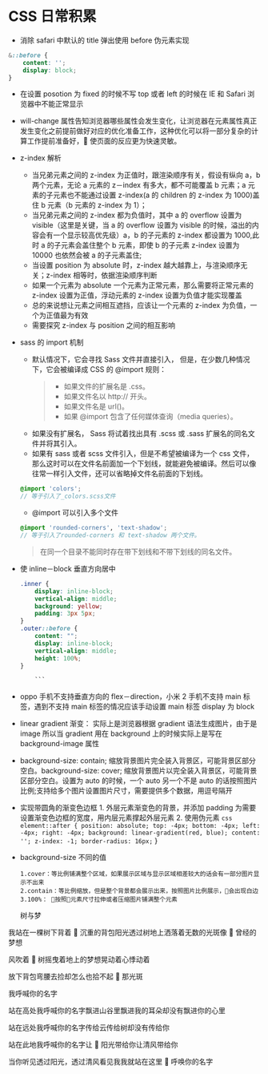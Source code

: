 # CSS 日常积累

-   消除 safari 中默认的 title 弹出使用 before 伪元素实现

```css
&::before {
    content: '';
    display: block;
}
```

-   在设置 posotion 为 fixed 的时候不写 top 或者 left 的时候在 IE 和 Safari 浏览器中不能正常显示
-   will-change 属性告知浏览器哪些属性会发生变化，让浏览器在元素属性真正发生变化之前提前做好对应的优化准备工作，这种优化可以将一部分复杂的计算工作提前准备好， 使页面的反应更为快速灵敏。
-   z-index 解析

    -   当兄弟元素之间的 z-index 为正值时，跟渲染顺序有关，假设有纵向 a，b 两个元素，无论 a 元素的 z－index 有多大，都不可能覆盖 b 元素；a 元素的子元素也不能通过设置 z-index(a 的 children 的 z-index 为 1000)盖住 b 元素（b 元素的 z-index 为 1）；
    -   当兄弟元素之间的 z-index 都为负值时，其中 a 的 overflow 设置为 visible（这里是关键，当 a 的 overflow 设置为 visible 的时候，溢出的内容会有一个显示较高优先级）a，b 的子元素的 z-index 都设置为 1000,此时 a 的子元素会盖住整个 b 元素，即使 b 的子元素 z-index 设置为 10000 也依然会被 a 的子元素盖住;
    -   当设置 position 为 absolute 时，z-index 越大越靠上，与渲染顺序无关；z-index 相等时，依据渲染顺序判断
    -   如果一个元素为 absolute 一个元素为正常元素，那么需要将正常元素的 z-index 设置为正值，浮动元素的 z-index 设置为负值才能实现覆盖
    -   总的来说想让元素之间相互遮挡，应该让一个元素的 z-index 为负值，一个为正值最为有效
    -   需要探究 z-index 与 position 之间的相互影响

-   sass 的 import 机制

    -   默认情况下，它会寻找 Sass 文件并直接引入， 但是，在少数几种情况下，它会被编译成 CSS 的 @import 规则：
        > -   如果文件的扩展名是 .css。
        > -   如果文件名以 http:// 开头。
        > -   如果文件名是 url()。
        > -   如果 @import 包含了任何媒体查询（media queries）。
    -   如果没有扩展名， Sass 将试着找出具有 .scss 或 .sass 扩展名的同名文件并将其引入。
    -   如果有 sass 或者 scss 文件引入，但是不希望被编译为一个 css 文件，那么这时可以在文件名前面加一个下划线，就能避免被编译。然后可以像往常一样引入文件，还可以省略掉文件名前面的下划线。


    ```scss
    @import 'colors';
    // 等于引入了_colors.scss文件
    ```

    *   @import 可以引入多个文件


    ```scss
    @import 'rounded-corners', 'text-shadow';
    // 等于引入了rounded-corners 和 text-shadow 两个文件。
    ```

    > 在同一个目录不能同时存在带下划线和不带下划线的同名文件。

-   使 inline－block 垂直方向居中

    ````css
    .inner {
        display: inline-block;
        vertical-align: middle;
        background: yellow;
        padding: 3px 5px;
    }
    .outer::before {
        content: "";
        display: inline-block;
        vertical-align: middle;
        height: 100%;
    }

        ```
    ````

-   oppo 手机不支持垂直方向的 flex－direction，小米 2 手机不支持 main 标签，遇到不支持 main 标签的情况应该手动设置 main 标签 display 为 block
-   linear gradient 渐变： 实际上是浏览器根据 gradient 语法生成图片，由于是 image 所以当 gradient 用在 background 上的时候实际上是写在 background-image 属性
-   background-size: contain; 缩放背景图片完全装入背景区，可能背景区部分空白。background-size: cover; 缩放背景图片以完全装入背景区，可能背景区部分空白。设置为 auto 的时候，一个 auto 另一个不是 auto 的话按照图片比例;支持给多个图片设置图片尺寸，需要提供多个数据，用逗号隔开

-   实现带圆角的渐变色边框 1. 外层元素渐变色的背景，并添加 padding 为需要设置渐变色边框的宽度，用内层元素撑起外层元素 2. 使用伪元素
    `css element::after { position: absolute; top: -4px; bottom: -4px; left: -4px; right: -4px; background: linear-gradient(red, blue); content: ''; z-index: -1; border-radius: 16px;`
    }

-   background-size 不同的值

        1.cover：等比例铺满整个区域，如果展示区域与显示区域相差较大的话会有一部分图片显示不出来
        2.contain：等比例缩放，但是整个背景都会展示出来，按照图片比例展示，会出现白边
        3.100%： 按照元素尺寸拉伸或者压缩图片铺满整个元素

    树与梦

我站在一棵树下背着  沉重的背包阳光透过树地上洒落着无数的光斑像  曾经的梦想

风吹着 
树摇曳着地上的梦想晃动着心悸动着

放下背包弯腰去捡却怎么也拾不起  那光斑

我呼喊你的名字

站在高处我呼喊你的名字飘进山谷里飘进我的耳朵却没有飘进你的心里

站在远处我呼喊你的名字传给云传给树却没有传给你

站在此地我呼喊你的名字让  阳光带给你让清风带给你

当你听见透过阳光，透过清风看见我我就站在这里 
呼唤你的名字
